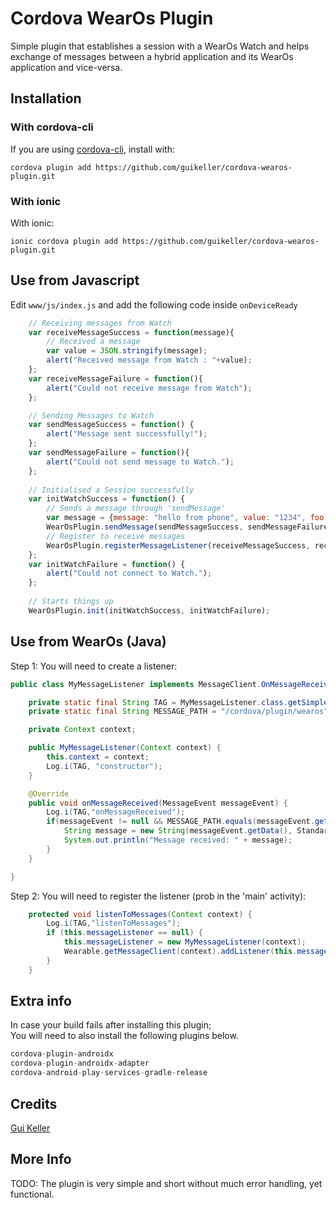 # Cordova WearOs Plugin

Simple plugin that establishes a session with a WearOs Watch and helps exchange of messages between a hybrid application and its WearOs application and vice-versa.

## Installation

### With cordova-cli

If you are using [cordova-cli](https://github.com/apache/cordova-cli), install
with:

    cordova plugin add https://github.com/guikeller/cordova-wearos-plugin.git

### With ionic

With ionic:

    ionic cordova plugin add https://github.com/guikeller/cordova-wearos-plugin.git

## Use from Javascript
Edit `www/js/index.js` and add the following code inside `onDeviceReady`
```js
    // Receiving messages from Watch
    var receiveMessageSuccess = function(message){
        // Received a message
        var value = JSON.stringify(message);
        alert("Received message from Watch : "+value);
    };
    var receiveMessageFailure = function(){
        alert("Could not receive message from Watch");
    };

    // Sending Messages to Watch
    var sendMessageSuccess = function() {
        alert("Message sent successfully!");
    };
    var sendMessageFailure = function(){
        alert("Could not send message to Watch.");
    };
    
    // Initialised a Session successfully
    var initWatchSuccess = function() {
        // Sends a message through 'sendMessage'
        var message = {message: "hello from phone", value: "1234", foo: "bar"};
        WearOsPlugin.sendMessage(sendMessageSuccess, sendMessageFailure, message);
	    // Register to receive messages
        WearOsPlugin.registerMessageListener(receiveMessageSuccess, receiveMessageFailure);
    };
    var initWatchFailure = function() {
        alert("Could not connect to Watch.");
    };
    
    // Starts things up
    WearOsPlugin.init(initWatchSuccess, initWatchFailure);
```
## Use from WearOs (Java)
Step 1: You will need to create a listener:
```java
public class MyMessageListener implements MessageClient.OnMessageReceivedListener {

    private static final String TAG = MyMessageListener.class.getSimpleName();
    private static final String MESSAGE_PATH = "/cordova/plugin/wearos";

    private Context context;

    public MyMessageListener(Context context) {
        this.context = context;
        Log.i(TAG, "constructor");
    }

    @Override
    public void onMessageReceived(MessageEvent messageEvent) {
        Log.i(TAG,"onMessageReceived");
        if(messageEvent != null && MESSAGE_PATH.equals(messageEvent.getPath())){
            String message = new String(messageEvent.getData(), StandardCharsets.UTF_8);
            System.out.println("Message received: " + message);
        }
    }

}
```
Step 2: You will need to register the listener (prob in the 'main' activity):
```java
    protected void listenToMessages(Context context) {
        Log.i(TAG,"listenToMessages");
        if (this.messageListener == null) {
            this.messageListener = new MyMessageListener(context);
            Wearable.getMessageClient(context).addListener(this.messageListener);
        }
    }
```
## Extra info
In case your build fails after installing this plugin;<br>
You will need to also install the following plugins below. 
```js
cordova-plugin-androidx
cordova-plugin-androidx-adapter
cordova-android-play-services-gradle-release
```

## Credits
[Gui Keller](https://www.github.com/guikeller)

## More Info
TODO: The plugin is very simple and short without much error handling, yet functional. 
